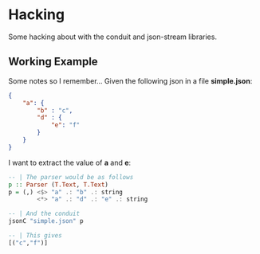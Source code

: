 # Hacking
Some hacking about with the conduit and json-stream libraries.

## Working Example
Some notes so I remember... Given the following json in a file **simple.json**:
```json
{
    "a": {
        "b" : "c",
        "d" : {
            "e": "f"
        }
    }
}
```
I want to extract the value of **a** and **e**:
```haskell
-- | The parser would be as follows
p :: Parser (T.Text, T.Text)
p = (,) <$> "a" .: "b" .: string
        <*> "a" .: "d" .: "e" .: string

-- | And the conduit
jsonC "simple.json" p

-- | This gives
[("c","f")]
```
